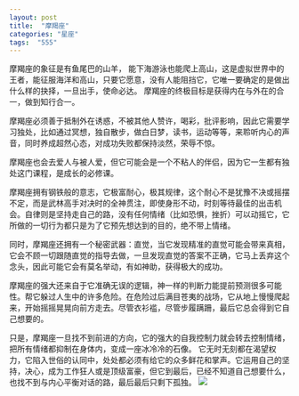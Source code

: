 ```yaml
---
layout: post
title:  "摩羯座"
categories: "星座"
tags:  "555"
---
```

摩羯座的象征是有鱼尾巴的山羊， 能下海游泳也能爬上高山，这是虚拟世界中的王者，能征服海洋和高山，只要它愿意，没有人能阻挡它，它唯一要确定的是做出什么样的抉择，一旦出手，使命必达。
摩羯座的终极目标是获得内在与外在的合一，做到知行合一。

摩羯座必须善于抵制外在诱惑，不被其他人赞许，喝彩，批评影响，因此它需要学习独处，比如通过冥想，独自散步，做白日梦，读书，运动等等，来聆听内心的声音，同时养成超然心态，对成功失败都保持淡然，荣辱不惊。

摩羯座也会去爱人与被人爱，但它可能会是一个不粘人的伴侣，因为它一生都有独处这门课程，是成长的必修课。

摩羯座拥有钢铁般的意志，它极富耐心，极其规律，这个耐心不是犹豫不决或摇摆不定，而是武林高手对决时的全神贯注，即使身形不动，时刻等待最佳的出击机会。自律则是坚持走自己的路，没有任何情绪（比如恐惧，挫折）可以动摇它，它所做的一切行为都只是为了它预先想达到的目的，绝不带上情绪。

同时，摩羯座还拥有一个秘密武器：直觉，当它发现精准的直觉可能会带来真相，它会不顾一切跟随直觉的指导去做，一旦发现直觉的答案不正确，它马上丢弃这个念头，因此可能它会有莫名举动，有如神助，获得极大的成功。

摩羯座的强大还来自于它准确无误的逻辑，神一样的判断力能提前预测很多可能性。帮它躲过人生中的许多危险。在危险过后满目苍夷的战场，它从地上慢慢爬起来，开始摇摇晃晃向前方走去。尽管衣衫褴，尽管步履蹒跚，最后它总会得到它自己想要的。

只是，摩羯座一旦找不到前进的方向，它的强大的自我控制力就会转去控制情绪，把所有情绪都抑制在身体内，变成一座冰冷冷的石像。
它无时无刻都在渴望权力，它陷入世俗的认同中，处处都必须有给它的众多鲜花和掌声。它运用自己的坚持，决心，成为工作狂人或是顶级富豪，但它到最后，已经不知道自己想要什么，也找不到与内心平衡对话的路，最后最后只剩下孤独。
![](https://ss3.bdstatic.com/70cFv8Sh_Q1YnxGkpoWK1HF6hhy/it/u=2280293498,1050939043&fm=27&gp=0.jpg)

